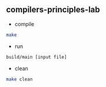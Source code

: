 ## compilers-principles-lab

* compile
``` bash
make
```

* run
``` bash
build/main [input file]
```

* clean
``` bash
make clean
```
